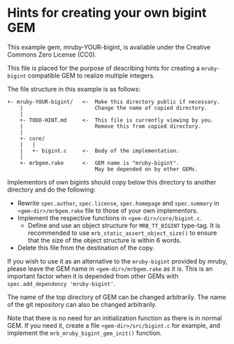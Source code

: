 # Hints for creating your own bigint GEM

This example gem, mruby-YOUR-bigint, is available under the Creative Commons Zero License (CC0).

This file is placed for the purpose of describing hints for creating a `mruby-bigint` compatible GEM to realize multiple integers.

The file structure in this example is as follows:

```
+- mruby-YOUR-bigint/   <-  Make this directory public if necessary.
    |                       Change the name of copied directory.
    |
    +- TODO-HINT.md     <-  This file is currently viewing by you.
    |                       Remove this from copied directory.
    |
    +- core/
    |   |
    |   +- bigint.c     <-  Body of the implementation.
    |
    +- mrbgem.rake      <-  GEM name is "mruby-bigint".
                            May be depended on by other GEMs.
```

Implementors of own bigints should copy below this directory to another directory and do the following:

- Rewrite `spec.author`, `spec.license`, `spec.homepage` and `spec.summary` in `<gem-dir>/mrbgem.rake` file to those of your own implementors.
- Implement the respective functions in `<gem-dir>/core/bigint.c`.
  - Define and use an object structure for `MRB_TT_BIGINT` type-tag.
    It is recommended to use `mrb_static_assert_object_size()` to ensure that the size of the object structure is within 6 words.
- Delete this file from the destination of the copy.

If you wish to use it as an alternative to the `mruby-bigint` provided by mruby, please leave the GEM name in `<gem-dir>/mrbgem.rake` as it is.
This is an important factor when it is depended from other GEMs with `spec.add_dependency 'mruby-bigint'`.

The name of the top directory of GEM can be changed arbitrarily.
The name of the git repository can also be changed arbitrarily.

Note that there is no need for an initialization function as there is in normal GEM.
If you need it, create a file `<gem-dir>/src/bigint.c` for example, and implement the `mrb_mruby_bigint_gem_init()` function.
